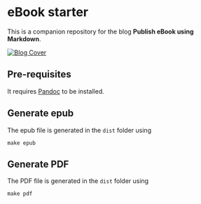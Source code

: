 # eBook starter

This is a companion repository for the blog __Publish eBook using Markdown__.

[![Blog Cover][cover-img]][blog-url]
## Pre-requisites
It requires [Pandoc][pandoc-url] to be installed.

## Generate epub
The epub file is generated in the `dist` folder using
```
make epub
```

## Generate PDF
The PDF file is generated in the `dist` folder using
```
make pdf
```
[blog-url]: https://tarunbatra.com/blog/x/publish-ebook-using-markdown
[cover-img]: images/cover.png
[pandoc-url]: https://pandoc.org

